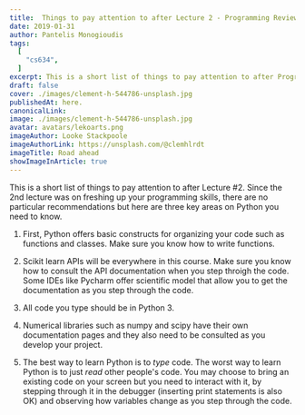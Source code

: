 ```yaml
---
title:  Things to pay attention to after Lecture 2 - Programming Review
date: 2019-01-31
author: Pantelis Monogioudis
tags:
  [
    "cs634",
  ]
excerpt: This is a short list of things to pay attention to after Programming Review
draft: false
cover: ./images/clement-h-544786-unsplash.jpg
publishedAt: here.
canonicalLink:
image: ./images/clement-h-544786-unsplash.jpg
avatar: avatars/lekoarts.png
imageAuthor: Looke Stackpoole
imageAuthorLink: https://unsplash.com/@clemhlrdt
imageTitle: Road ahead
showImageInArticle: true
---
```


This is a short list of things to pay attention to after Lecture #2. Since the 2nd lecture was on freshing up your programming skills, there are no particular recommendations but here are three key areas on Python you need to know.

1. First, Python offers basic constructs for organizing your code such as functions and classes. Make sure you know how to write functions.

2. Scikit learn APIs will be everywhere in this course. Make sure you know how to consult the API documentation when you step throigh the code. Some IDEs like Pycharm offer scientific model that allow you to get the documentation as you step through the code. 

3. All code you type should be in Python 3.

4. Numerical libraries such as numpy and scipy have their own documentation pages and they also need to be consulted as you develop your project. 

5. The best way to learn Python is to *type* code. The worst way to learn Python is to just *read* other people's code. You may choose to bring an existing code on your screen but you need to interact with it, by stepping through it in the debugger (inserting print statements is also OK) and observing how variables change as you step through the code.








